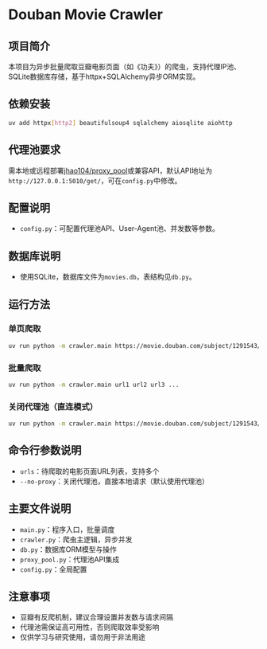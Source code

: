 # Douban Movie Crawler

## 项目简介
本项目为异步批量爬取豆瓣电影页面（如《功夫》）的爬虫，支持代理IP池、SQLite数据库存储，基于httpx+SQLAlchemy异步ORM实现。

## 依赖安装
```bash
uv add httpx[http2] beautifulsoup4 sqlalchemy aiosqlite aiohttp
```

## 代理池要求
需本地或远程部署[jhao104/proxy_pool](https://github.com/jhao104/proxy_pool)或兼容API，默认API地址为`http://127.0.0.1:5010/get/`，可在`config.py`中修改。

## 配置说明
- `config.py`：可配置代理池API、User-Agent池、并发数等参数。

## 数据库说明
- 使用SQLite，数据库文件为`movies.db`，表结构见`db.py`。

## 运行方法
### 单页爬取
```bash
uv run python -m crawler.main https://movie.douban.com/subject/1291543/
```

### 批量爬取
```bash
uv run python -m crawler.main url1 url2 url3 ...
```

### 关闭代理池（直连模式）
```bash
uv run python -m crawler.main https://movie.douban.com/subject/1291543/ --no-proxy
```

## 命令行参数说明
- `urls`：待爬取的电影页面URL列表，支持多个
- `--no-proxy`：关闭代理池，直接本地请求（默认使用代理池）

## 主要文件说明
- `main.py`：程序入口，批量调度
- `crawler.py`：爬虫主逻辑，异步并发
- `db.py`：数据库ORM模型与操作
- `proxy_pool.py`：代理池API集成
- `config.py`：全局配置

## 注意事项
- 豆瓣有反爬机制，建议合理设置并发数与请求间隔
- 代理池需保证高可用性，否则爬取效率受影响
- 仅供学习与研究使用，请勿用于非法用途 